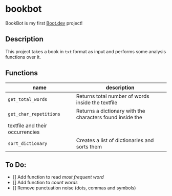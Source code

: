 # bookbot

BookBot is my first [Boot.dev](https://www.boot.dev) project!

## Description
This project takes a book in `txt` format as input and performs some analysis functions over it.

## Functions

| name | description |
| ---- | ----------- |
| `get_total_words` | Returns total number of words inside the textfile |
| `get_char_repetitions` | Returns a dictionary with the characters found inside the
textfile and their occurrencies |
| `sort_dictionary` | Creates a list of dictionaries and sorts them | 

## To Do:
- [] Add function to read _most frequent word_
- [] Add function to _count words_
- [] Remove punctuation noise (dots, commas and symbols)
